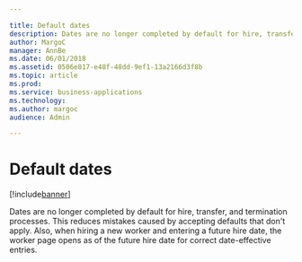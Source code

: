 ```yaml
---

title: Default dates
description: Dates are no longer completed by default for hire, transfer, and termination processes.
author: MargoC
manager: AnnBe
ms.date: 06/01/2018
ms.assetid: 0506e817-e48f-48dd-9ef1-13a2166d3f8b
ms.topic: article
ms.prod: 
ms.service: business-applications
ms.technology: 
ms.author: margoc
audience: Admin

---
```

#  Default dates




[!include[banner](../../includes/banner.md)]

Dates are no longer completed by default for hire, transfer, and termination
processes. This reduces mistakes caused by accepting defaults that don't apply.
Also, when hiring a new worker and entering a future hire date, the worker page
opens as of the future hire date for correct date-effective entries.
